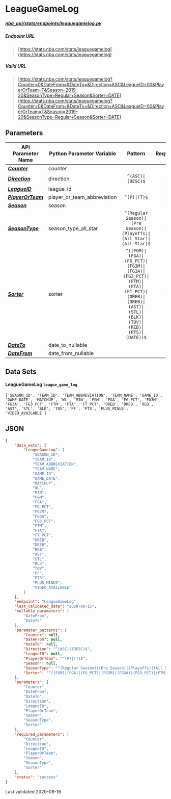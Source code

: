 # LeagueGameLog
##### [nba_api/stats/endpoints/leaguegamelog.py](https://github.com/swar/nba_api/blob/master/src/nba_api/stats/endpoints/leaguegamelog.py)

##### Endpoint URL
>[https://stats.nba.com/stats/leaguegamelog](https://stats.nba.com/stats/leaguegamelog)

##### Valid URL
>[https://stats.nba.com/stats/leaguegamelog?Counter=0&DateFrom=&DateTo=&Direction=ASC&LeagueID=00&PlayerOrTeam=T&Season=2019-20&SeasonType=Regular+Season&Sorter=DATE](https://stats.nba.com/stats/leaguegamelog?Counter=0&DateFrom=&DateTo=&Direction=ASC&LeagueID=00&PlayerOrTeam=T&Season=2019-20&SeasonType=Regular+Season&Sorter=DATE)

## Parameters
| API Parameter Name                                                                                                      | Python Parameter Variable   |                                                                      Pattern                                                                      | Required | Nullable |
|-------------------------------------------------------------------------------------------------------------------------|-----------------------------|:-------------------------------------------------------------------------------------------------------------------------------------------------:|:--------:|:--------:|
| [_**Counter**_](https://github.com/swar/nba_api/blob/master/docs/nba_api/stats/library/parameters.md#Counter)           | counter                     |                                                                                                                                                   |   `Y`    |          | 
| [_**Direction**_](https://github.com/swar/nba_api/blob/master/docs/nba_api/stats/library/parameters.md#Direction)       | direction                   |                                                                 `^(ASC)\|(DESC)$`                                                                 |   `Y`    |          | 
| [_**LeagueID**_](https://github.com/swar/nba_api/blob/master/docs/nba_api/stats/library/parameters.md#LeagueID)         | league_id                   |                                                                                                                                                   |   `Y`    |          | 
| [_**PlayerOrTeam**_](https://github.com/swar/nba_api/blob/master/docs/nba_api/stats/library/parameters.md#PlayerOrTeam) | player_or_team_abbreviation |                                                                   `^(P)\|(T)$`                                                                    |   `Y`    |          | 
| [_**Season**_](https://github.com/swar/nba_api/blob/master/docs/nba_api/stats/library/parameters.md#Season)             | season                      |                                                                                                                                                   |   `Y`    |          | 
| [_**SeasonType**_](https://github.com/swar/nba_api/blob/master/docs/nba_api/stats/library/parameters.md#SeasonType)     | season_type_all_star        |                                      `^(Regular Season)\|(Pre Season)\|(Playoffs)\|(All Star)\|(All-Star)$`                                       |   `Y`    |          | 
| [_**Sorter**_](https://github.com/swar/nba_api/blob/master/docs/nba_api/stats/library/parameters.md#Sorter)             | sorter                      | `^((FGM)\|(FGA)\|(FG_PCT)\|(FG3M)\|(FG3A)\|(FG3_PCT)\|(FTM)\|(FTA)\|(FT_PCT)\|(OREB)\|(DREB)\|(AST)\|(STL)\|(BLK)\|(TOV)\|(REB)\|(PTS)\|(DATE))$` |   `Y`    |          | 
| [_**DateTo**_](https://github.com/swar/nba_api/blob/master/docs/nba_api/stats/library/parameters.md#DateTo)             | date_to_nullable            |                                                                                                                                                   |          |   `Y`    | 
| [_**DateFrom**_](https://github.com/swar/nba_api/blob/master/docs/nba_api/stats/library/parameters.md#DateFrom)         | date_from_nullable          |                                                                                                                                                   |          |   `Y`    | 

## Data Sets
#### LeagueGameLog `league_game_log`
```text
['SEASON_ID', 'TEAM_ID', 'TEAM_ABBREVIATION', 'TEAM_NAME', 'GAME_ID', 'GAME_DATE', 'MATCHUP', 'WL', 'MIN', 'FGM', 'FGA', 'FG_PCT', 'FG3M', 'FG3A', 'FG3_PCT', 'FTM', 'FTA', 'FT_PCT', 'OREB', 'DREB', 'REB', 'AST', 'STL', 'BLK', 'TOV', 'PF', 'PTS', 'PLUS_MINUS', 'VIDEO_AVAILABLE']
```


## JSON
```json
{
    "data_sets": {
        "LeagueGameLog": [
            "SEASON_ID",
            "TEAM_ID",
            "TEAM_ABBREVIATION",
            "TEAM_NAME",
            "GAME_ID",
            "GAME_DATE",
            "MATCHUP",
            "WL",
            "MIN",
            "FGM",
            "FGA",
            "FG_PCT",
            "FG3M",
            "FG3A",
            "FG3_PCT",
            "FTM",
            "FTA",
            "FT_PCT",
            "OREB",
            "DREB",
            "REB",
            "AST",
            "STL",
            "BLK",
            "TOV",
            "PF",
            "PTS",
            "PLUS_MINUS",
            "VIDEO_AVAILABLE"
        ]
    },
    "endpoint": "LeagueGameLog",
    "last_validated_date": "2020-08-15",
    "nullable_parameters": [
        "DateFrom",
        "DateTo"
    ],
    "parameter_patterns": {
        "Counter": null,
        "DateFrom": null,
        "DateTo": null,
        "Direction": "^(ASC)|(DESC)$",
        "LeagueID": null,
        "PlayerOrTeam": "^(P)|(T)$",
        "Season": null,
        "SeasonType": "^(Regular Season)|(Pre Season)|(Playoffs)|(All Star)|(All-Star)$",
        "Sorter": "^((FGM)|(FGA)|(FG_PCT)|(FG3M)|(FG3A)|(FG3_PCT)|(FTM)|(FTA)|(FT_PCT)|(OREB)|(DREB)|(AST)|(STL)|(BLK)|(TOV)|(REB)|(PTS)|(DATE))$"
    },
    "parameters": [
        "Counter",
        "DateFrom",
        "DateTo",
        "Direction",
        "LeagueID",
        "PlayerOrTeam",
        "Season",
        "SeasonType",
        "Sorter"
    ],
    "required_parameters": [
        "Counter",
        "Direction",
        "LeagueID",
        "PlayerOrTeam",
        "Season",
        "SeasonType",
        "Sorter"
    ],
    "status": "success"
}
```

Last validated 2020-08-16